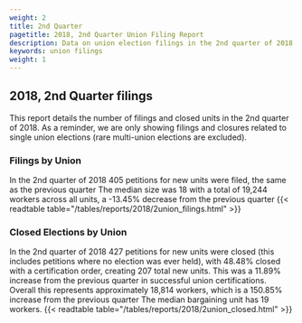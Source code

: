 ```yaml
---
weight: 2
title: 2nd Quarter
pagetitle: 2018, 2nd Quarter Union Filing Report
description: Data on union election filings in the 2nd quarter of 2018
keywords: union filings
weight: 1
---
```


## 2018, 2nd Quarter filings

This report details the number of filings and closed units in the 2nd quarter of 2018. As a reminder, we are only showing filings and closures related to single union elections (rare multi-union elections are excluded).

### Filings by Union
In the 2nd quarter of 2018 405 petitions for new units were filed, the same as the previous quarter The median size was 18 with a total of 19,244 workers across all units, a -13.45% decrease from the previous quarter
{{< readtable table="/tables/reports/2018/2union_filings.html" >}}

### Closed Elections by Union
In the 2nd quarter of 2018 427 petitions for new units were closed (this includes petitions where no election was ever held), with 48.48% closed with a certification order, creating 207 total new units. This was a 11.89% increase from the previous quarter in successful union certifications. Overall this represents approximately 18,814 workers, which is a 150.85% increase from the previous quarter The median bargaining unit has 19 workers.
{{< readtable table="/tables/reports/2018/2union_closed.html" >}}
